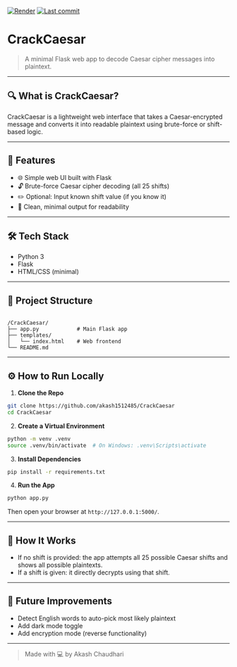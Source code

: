 [![Render](https://img.shields.io/badge/Hosted%20on-Render-blue)](https://crackcaesar.onrender.com/)
[![Last commit](https://img.shields.io/github/last-commit/akash-chaudhari-dev/CrackCaesar)](https://github.com/akash-chaudhari-dev/CrackCaesar/commits/main)

# CrackCaesar


> A minimal Flask web app to decode Caesar cipher messages into plaintext.

---

## 🔍 What is CrackCaesar?

CrackCaesar is a lightweight web interface that takes a Caesar-encrypted message and converts it into readable plaintext using brute-force or shift-based logic.

---

## 🚀 Features

- 🌐 Simple web UI built with Flask
- 🔓 Brute-force Caesar cipher decoding (all 25 shifts)
- ✏️ Optional: Input known shift value (if you know it)
- 📜 Clean, minimal output for readability

---

## 🛠️ Tech Stack

- Python 3
- Flask
- HTML/CSS (minimal)

---

## 📂 Project Structure

```

/CrackCaesar/
├── app.py            # Main Flask app
├── templates/
│   └── index.html    # Web frontend
└── README.md

````

---

## ⚙️ How to Run Locally

1. **Clone the Repo**

```bash
git clone https://github.com/akash1512485/CrackCaesar
cd CrackCaesar
````

2. **Create a Virtual Environment**

```bash
python -m venv .venv
source .venv/bin/activate  # On Windows: .venv\Scripts\activate
```

3. **Install Dependencies**

```bash
pip install -r requirements.txt
```

4. **Run the App**

```bash
python app.py
```

Then open your browser at `http://127.0.0.1:5000/`.

---

## 🧠 How It Works

* If no shift is provided: the app attempts all 25 possible Caesar shifts and shows all possible plaintexts.
* If a shift is given: it directly decrypts using that shift.

---

## 📝 Future Improvements

* Detect English words to auto-pick most likely plaintext
* Add dark mode toggle
* Add encryption mode (reverse functionality)


---

> Made with 💻 by Akash Chaudhari
